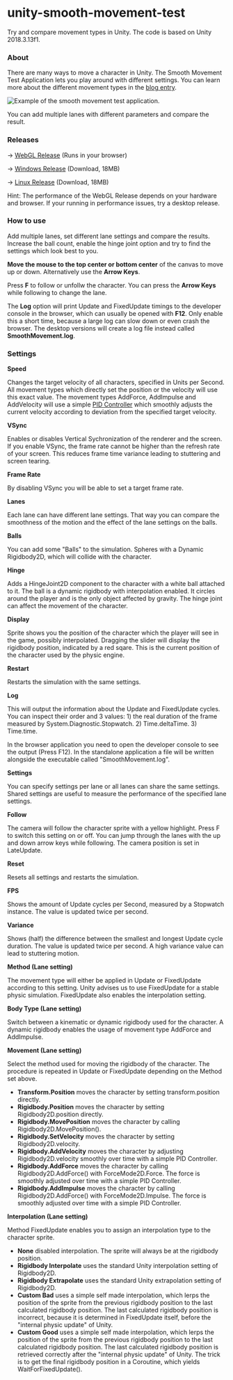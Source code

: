 # unity-smooth-movement-test
Try and compare movement types in Unity. The code is based on Unity 2018.3.13f1.

### About

There are many ways to move a character in Unity. The Smooth Movement Test Application lets you play around with different settings. You can learn more about the different movement types in the [blog entry](https://www.zubspace.com/blog/smooth-movement-in-unity).

![Example of the smooth movement test application.](example.jpg)

You can add multiple lanes with different parameters and compare the result.

### Releases

&rightarrow; [WebGL Release](https://www.zubspace.com/tools/smooth-movement-test) (Runs in your browser)

&rightarrow; [Windows Release](https://www.zubspace.com/user/tools/smooth-movement-test/smooth-movement-test-win.zip) (Download, 18MB)

&rightarrow; [Linux Release](https://www.zubspace.com/user/tools/smooth-movement-test/smooth-movement-test-linux.zip) (Download, 18MB)

Hint: The performance of the WebGL Release depends on your hardware and browser. If your running in performance issues, try a desktop release.

### How to use

Add multiple lanes, set different lane settings and compare the results. Increase the ball count, enable the hinge joint option and try to find the settings which look best to you.

**Move the mouse to the top center or bottom center** of the canvas to move up or down. Alternatively use the **Arrow Keys**. 

Press **F** to follow or unfollw the character. You can press the **Arrow Keys** while following to change the lane.

The **Log** option will print Update and FixedUpdate timings to the developer console in the browser, which can usually be opened with **F12**. Only enable this a short time, because a large log can slow down or even crash the browser. The desktop versions will create a log file instead called **SmoothMovement.log**.

### Settings

**Speed**

Changes the target velocity of all characters, specified in Units per Second. All movement types which directly set the position or the velocity will use this exact value. The movement types AddForce, AddImpulse and AddVelocity will use a simple [PID Controller](https://en.wikipedia.org/wiki/PID_controller) which smoothly adjusts the current velocity according to deviation from the specified target velocity.

**VSync**

Enables or disables Vertical Sychronization of the renderer and the screen. If you enable VSync, the frame rate cannot be higher than the refresh rate of your screen. This reduces frame time variance leading to stuttering and screen tearing.

**Frame Rate**

By disabling VSync you will be able to set a target frame rate.

**Lanes**

Each lane can have different lane settings. That way you can compare the smoothness of the motion and the effect of the lane settings on the balls.

**Balls**

You can add some "Balls" to the simulation. Spheres with a Dynamic Rigidbody2D, which will collide with the character.

**Hinge**

Adds a HingeJoint2D component to the character with a white ball attached to it. The ball is a dynamic rigidbody with interpolation enabled. It circles around the player and is the only object affected by gravity. The hinge joint can affect the movement of the character.

**Display**

Sprite shows you the position of the character which the player will see in the game, possibly interpolated. Dragging the slider will display the rigidbody position, indicated by a red sqare. This is the current position of the character used by the physic engine.

**Restart**

Restarts the simulation with the same settings.

**Log**

This will output the information about the Update and FixedUpdate cycles. You can inspect their order and 3 values: 1) the real duration of the frame measured by System.Diagnostic.Stopwatch. 2) Time.deltaTime. 3) Time.time.

In the browser application you need to open the developer console to see the output (Press F12). In the standalone application a file will be written alongside the executable called "SmoothMovement.log".

**Settings**

You can specify settings per lane or all lanes can share the same settings. Shared settings are useful to measure the performance of the specified lane settings.

**Follow**

The camera will follow the character sprite with a yellow highlight. Press F to switch this setting on or off. You can jump through the lanes with the up and down arrow keys while following. The camera position is set in LateUpdate.

**Reset**

Resets all settings and restarts the simulation.

**FPS**

Shows the amount of Update cycles per Second, measured by a Stopwatch instance. The value is updated twice per second.

**Variance**

Shows (half) the difference between the smallest and longest Update cycle duration. The value is updated twice per second. A high variance value can lead to stuttering motion.

**Method (Lane setting)**

The movement type will either be applied in Update or FixedUpdate according to this setting. Unity advises us to use FixedUpdate for a stable physic simulation. FixedUpdate also enables the interpolation setting.

**Body Type (Lane setting)**

Switch between a kinematic or dynamic rigidbody used for the character. A dynamic rigidbody enables the usage of movement type AddForce and AddImpulse.

**Movement (Lane setting)**

Select the method used for moving the rigidbody of the character. The procedure is repeated in Update or FixedUpdate depending on the Method set above.

* **Transform.Position** moves the character by setting transform.position directly.
* **Rigidbody.Position** moves the character by setting Rigidbody2D.position directly.
* **Rigidbody.MovePosition** moves the character by calling Rigidbody2D.MovePosition().
* **Rigidbody.SetVelocity** moves the character by setting Rigidbody2D.velocity.
* **Rigidbody.AddVelocity** moves the character by adjusting Rigidbody2D.velocity smoothly over time with a simple PID Controller.
* **Rigidbody.AddForce** moves the character by calling Rigidbody2D.AddForce() with ForceMode2D.Force. The force is smoothly adjusted over time with a simple PID Controller.
* **Rigidbody.AddImpulse** moves the character by calling Rigidbody2D.AddForce() with ForceMode2D.Impulse. The force is smoothly adjusted over time with a simple PID Controller.

**Interpolation (Lane setting)**

Method FixedUpdate enables you to assign an interpolation type to the character sprite.

* **None** disabled interpolation. The sprite will always be at the rigidbody position.
* **Rigidbody Interpolate** uses the standard Unity interpolation setting of Rigidbody2D.
* **Rigidbody Extrapolate** uses the standard Unity extrapolation setting of Rigidbody2D.
* **Custom Bad** uses a simple self made interpolation, which lerps the position of the sprite from the previous rigidbody position to the last calculated rigidbody position. The last calculated rigidbody position is incorrect, because it is determined in FixedUpdate itself, before the "internal physic update" of Unity.
* **Custom Good** uses a simple self made interpolation, which lerps the position of the sprite from the previous rigidbody position to the last calculated rigidbody position. The last calculated rigidbody position is retrieved correctly after the "internal physic update" of Unity. The trick is to get the final rigidbody position in a Coroutine, which yields WaitForFixedUpdate().
